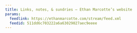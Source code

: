 ```yaml
---
title: Links, notes, & sundries — Ethan Marcotte’s website
params:
  feedlink: https://ethanmarcotte.com/stream/feed.xml
  feedid: 511dd6c703222a6a63029027aec9eeee
---
```

